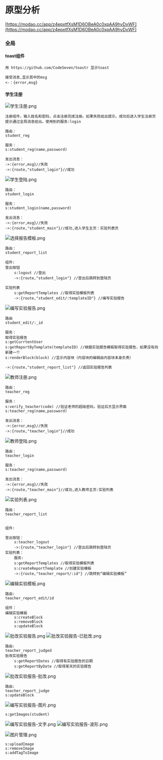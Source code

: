 # 原型分析

[https://modao.cc/app/z4epxtfXsM1D6OBeA0c0xpAA9hvDxWF](https://modao.cc/app/z4epxtfXsM1D6OBeA0c0xpAA9hvDxWF)

### 全局

#### toast组件

```
用 https://github.com/CodeSeven/toastr 显示toast

接受消息,显示其中的msg
<-：{error,msg}
```

#### 学生注册

![学生注册.png](./1_prototype/学生注册.png)
```
注册组件，输入姓名和密码，点击注册完成注册。如果失败给出提示。成功后进入学生注册页
提示通过全局消息给出。使用到的服务:login

路由：
student_reg

服务： 
s:student_reg(name,password)  

发出消息：
->:{error,msg}//失败
->:{route,"student_login"}//成功

```


![学生登陆.png](./1_prototype/学生登陆.png)
```
路由：
student_login

服务： 
s:student_login(name,password)  

发出消息：
->:{error,msg}//失败
->:{route,"student_main"}//成功,进入学生主页：实验列表页
```

![选择报告模板.png](./1_prototype/选择报告模板.png)

```
路由：
student_report_list

组件:
登出按钮
	s:logout //登出
	->:{route,"student_login"} //登出后跳转到登陆页

实验列表
	s:getReportTemplates //取得实验模板列表
	->:{route,"student_edit/:templateID"} //编写实验报告
```
![编写实验报告.png](./1_prototype/编写实验报告.png)
```
路由
student_edit/:_id

服务：
取得实验报告
s:getCurrtentUser
s:getReportByTemplate(templateID) //根据实验报告模板取得实验报告，如果没有则新建一个
s:renderBlock(block) //显示内容块（内容块的编辑由内容块本身负责）

->:{route,"student_report_list"} //返回实验报告列表
```

![教师注册.png](./1_prototype/教师注册.png)
```
路由：
teacher_reg

服务： 
s:verify_teacher(code) //验证老师的超级密码，验证后方显示界面
s:teacher_reg(name,password)  

发出消息：
->:{error,msg}//失败
->:{route,"teacher_login"}//成功

```

![教师登陆.png](./1_prototype/教师登陆.png)
```
路由：
teacher_login

服务： 
s:teacher_reg(name,password)  

发出消息：
->:{error,msg}//失败
->:{route,"teacher_main"}//成功,进入教师主页:实验列表

```

![实验列表.png](./1_prototype/实验列表.png)
```
路由：
teacher_report_list


组件:

登出按钮：
	s:teacher_logout
	->:{route,"teacher_login"} //登出后跳转到登陆页
实验列表：
	服务:
	s:getReportTemplates //取得实验模板列表
	s:createReportTemplate //创建实验模板
	->:{route,"teacher_report/:id"} //跳转到“编辑实验模板”
```
![编辑实验模板.png](./1_prototype/编辑实验模板.png)
```
路由:
teacher_report_edit/id

组件：
编辑实验模板
	s:createBlock
	s:removeBlock
	s:updateBlock
```

![批改实验报告.png](./1_prototype/批改实验报告.png)
![批改实验报告-已批改.png](./1_prototype/批改实验报告-已批改.png)
```
路由:
teacher_report_judged
批改实验报告
	s:getReportDates //取得有实验报告的日期
	s:getReportByDate //取得某天的实验报告	
```

![批改实验报告-批改.png](./1_prototype/批改实验报告-批改.png)
```
路由:
teacher_report_judge
s:updateBlock
```


![编写实验报告-图片.png](./1_prototype/编写实验报告-图片.png)
```
s:getImages(student)
```
![编写实验报告-文字.png](./1_prototype/编写实验报告-文字.png)
![编写实验报告-波形.png](./1_prototype/编写实验报告-波形.png)

![图片管理.png](./1_prototype/图片管理.png)
```
s:uploadImage
s:removeImage
s:addTagToImage
```